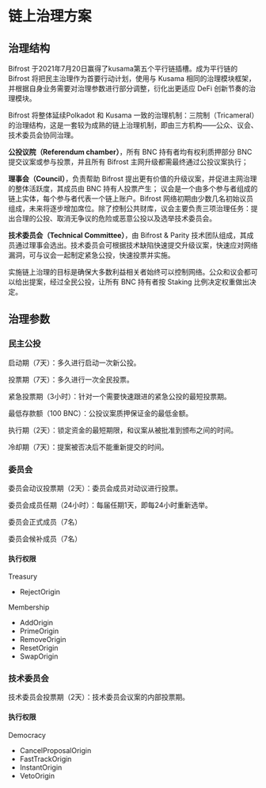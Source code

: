 # 链上治理方案

## 治理结构

Bifrost 于2021年7月20日赢得了kusama第五个平行链插槽。成为平行链的 Bifrost 将把民主治理作为首要行动计划，使用与 Kusama 相同的治理模块框架，并根据自身业务需要对治理参数进行部分调整，衍化出更适应 DeFi 创新节奏的治理模块。

Bifrost 将整体延续Polkadot 和 Kusama 一致的治理机制：三院制（Tricameral）的治理结构，这是一套较为成熟的链上治理机制，即由三方机构——公众、议会、技术委员会协同治理。

**公投议院（Referendum chamber）**，所有 BNC 持有者均有权利质押部分 BNC 提交议案或参与投票，并且所有 Bifrost 主网升级都需最终通过公投议案执行； 

**理事会（Council）**，负责帮助 Bifrost 提出更有价值的升级议案，并促进主网治理的整体活跃度，其成员由 BNC 持有人投票产生； 议会是一个由多个参与者组成的链上实体，每个参与者代表一个链上账户。Bifrost 网络初期由少数几名初始议员组成，未来将逐步增加席位。除了控制公共财库，议会主要负责三项治理任务：提出合理的公投、取消无争议的危险或恶意公投以及选举技术委员会。

**技术委员会（Technical Committee）**，由 Bifrost & Parity 技术团队组成，其成员通过理事会选出。技术委员会可根据技术缺陷快速提交升级议案，快速应对网络漏洞，可与议会一起制定紧急公投，快速投票并实施。

实施链上治理的目标是确保大多数利益相关者始终可以控制网络。公众和议会都可以给出提案，经过全民公投，让所有 BNC 持有者按 Staking 比例决定权重做出决定。

## 治理参数 

### 民主公投 

启动期（7天）：多久进行启动一次新公投。 

投票期（7天）：多久进行一次全民投票。 

紧急投票期（3小时）：针对一个需要快速跟进的紧急公投的最短投票期。 

最低存款额（100 BNC）：公投议案质押保证金的最低金额。 

执行期（2天）：锁定资金的最短期限，和议案从被批准到颁布之间的时间。 

冷却期（7天）：提案被否决后不能重新提交的时间。

### 委员会 

委员会动议投票期（2天）：委员会成员对动议进行投票。 

委员会成员任期（24小时）：每届任期1天，即每24小时重新选举。 

委员会正式成员（7名） 

委员会候补成员（7名）

#### 执行权限

Treasury

* RejectOrigin 

Membership

* AddOrigin 
* PrimeOrigin 
* RemoveOrigin 
* ResetOrigin 
* SwapOrigin 

### 技术委员会 

技术委员会投票期（2天）：技术委员会议案的内部投票期。

#### 执行权限 

Democracy

* CancelProposalOrigin 
* FastTrackOrigin 
* InstantOrigin 
* VetoOrigin



